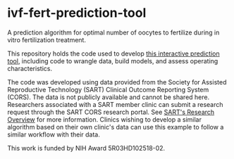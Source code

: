 # ivf-fert-prediction-tool
A prediction algorithm for optimal number of oocytes to fertilize during in vitro fertilization treatment.

This repository holds the code used to develop [this interactive prediction tool](https://katharine-correia.shinyapps.io/ivf_prediction_tool/), including code to wrangle data, build models, and assess operating characteristics.

The code was developed using data provided from the Society for Assisted Reproductive Technology (SART) Clinical Outcome Reporting System (CORS). The data is not publicly available and cannot be shared here. Researchers associated with a SART member clinic can submit a research request through the SART CORS research portal. See [SART's Research Overview](https://www.sart.org/professionals-and-providers/research/) for more information. Clinics wishing to develop a similar algorithm based on their own clinic's data can use this example to follow a similar workflow with their data.

This work is funded by NIH Award 5R03HD102518-02.
